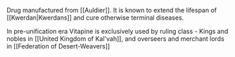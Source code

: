 Drug manufactured from [[Auldier]]. It is known to extend the lifespan of [[Kwerdan|Kwerdans]] and cure otherwise terminal diseases.

In pre-unification era Vitapine is exclusively used by ruling class - Kings and nobles in [[United Kingdom of Kal'vah]], and overseers and merchant lords in [[Federation of Desert-Weavers]]